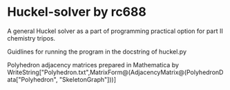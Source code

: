 # Huckel-solver by rc688
A general Huckel solver as a part of programming practical option for part II chemistry tripos.

Guidlines for running the program in the docstring of huckel.py

Polyhedron adjacency matrices prepared in Mathematica by 
WriteString["Polyhedron.txt",MatrixForm@(AdjacencyMatrix@(PolyhedronData["Polyhedron", "SkeletonGraph"]))]
